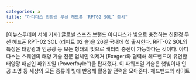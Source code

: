 ```yaml
---
categories: a
title: "아디다스 친환경 무선 헤드폰 ‘RPT02 SOL’ 출시"
---
```

[이뉴스투데이 서해 기자] 글로벌 스포츠 브랜드 아디다스가 빛으로 충전하는 친환경 무선 헤드폰 RPT-02 SOL (리피트 02 솔)을 26일 국내에 첫 출시한다. RPT-02 SOL의 특징은 태양광과 인공광 등 모든 형태의 빛으로 배터리 충전이 가능하다는 것이다. 아디다스는 스웨덴의 태양 기술 전문 업체인 익제거 (Exeger)와 협력해 헤드밴드에 유연한 태양광 패널인 파워포일 (Powerfoyle™)을 탑재했다. 이 파워포일 기술은 햇빛이나 인공 조명 등 세상의 모든 종류의 빛에 반응해 활용할 전력을 모아준다. 헤드밴드의 라이트